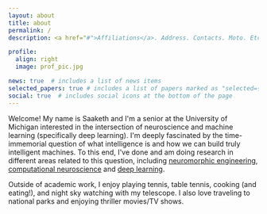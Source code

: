 ```yaml
---
layout: about
title: about
permalink: /
description: <a href="#">Affiliations</a>. Address. Contacts. Moto. Etc.

profile:
  align: right
  image: prof_pic.jpg

news: true  # includes a list of news items
selected_papers: true # includes a list of papers marked as "selected={true}"
social: true  # includes social icons at the bottom of the page
---
```


Welcome! My name is Saaketh and I'm a senior at the University of Michigan interested in the intersection of neuroscience and machine learning (specifically deep learning). I'm deeply fascinated by the time-immemorial question of what intelligence is and how we can build truly intelligent machines. To this end, I've done and am doing research in different areas related to this question, including [neuromorphic engineering](https://lugroup.engin.umich.edu), [computational neuroscience](https://alleninstitute.org/what-we-do/brain-science/research/mindscope-program/) and [deep learning](https://qingqu.engin.umich.edu).

Outside of academic work, I enjoy playing tennis, table tennis, cooking (and eating!), and night sky watching with my telescope. I also love traveling to national parks and enjoying thriller movies/TV shows.
